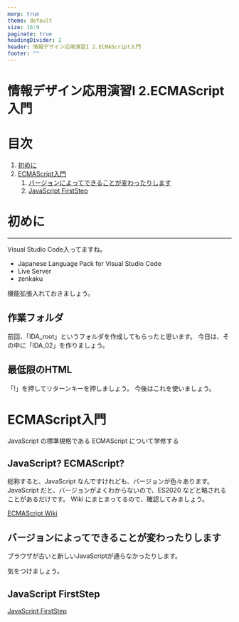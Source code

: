 ```yaml
---
marp: true
theme: default
size: 16:9
paginate: true
headingDivider: 2
header: 情報デザイン応用演習I 2.ECMAScript入門
footer: ""
---
```


# 情報デザイン応用演習I 2.ECMAScript入門<!-- omit in toc -->

# 目次<!-- omit in toc -->

1. [初めに](#初めに)
2. [ECMAScript入門](#ecmascript入門)
   1. [バージョンによってできることが変わったりします](#バージョンによってできることが変わったりします)
   2. [JavaScript FirstStep](#javascript-firststep)



# 初めに

---
Visual Studio Code入ってますね。

- Japanese Language Pack for Visual Studio Code
- Live Server
- zenkaku

機能拡張入れておきましょう。

## 作業フォルダ<!-- omit in toc -->

前回、「IDA_root」というフォルダを作成してもらったと思います。
今日は、その中に「IDA_02」を作りましょう。

## 最低限のHTML<!-- omit in toc -->

「!」を押してリターンキーを押しましょう。
今後はこれを使いましょう。

# ECMAScript入門
JavaScript の標準規格である ECMAScript について学修する

## JavaScript? ECMAScript?<!-- omit in toc -->

総称すると、JavaScript なんですけれども、バージョンが色々あります。 JavaScript だと、バージョンがよくわからないので、ES2020 などと略されることがあるだけです。
Wiki にまとまってるので、確認してみましょう。

[ECMAScript Wiki](https://ja.wikipedia.org/wiki/ECMAScript)

## バージョンによってできることが変わったりします

ブラウザが古いと新しいJavaScriptが通らなかったりします。

気をつけましょう。

## JavaScript FirstStep

[JavaScript FirstStep](./tex/JavascriptFirstStep.pdf)